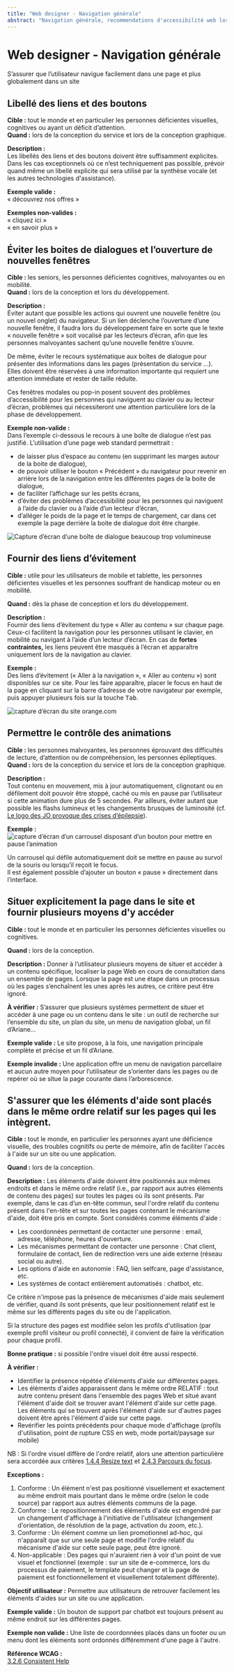 ```yaml
---
title: "Web designer - Navigation générale"
abstract: "Navigation générale, recommendations d'accessibilité web lors de la conception"
---
```


# Web designer - Navigation générale

<p class="lead">S’assurer que l’utilisateur navigue facilement dans une page et plus globalement dans un site</p>



## Libellé des liens et des boutons

**Cible&nbsp;:** tout le monde et en particulier les personnes déficientes visuelles, cognitives ou ayant un déficit d’attention.  
**Quand&nbsp;:** lors de la conception du service et lors de la conception graphique.

**Description&nbsp;:**  
Les libellés des liens et des boutons doivent être suffisamment explicites.
Dans les cas exceptionnels où ce n’est techniquement pas possible, prévoir quand même un libellé explicite qui sera utilisé par la synthèse vocale (et les autres technologies d'assistance).

**Exemple valide&nbsp;:**  
«&nbsp;découvrez nos offres&nbsp;»
 
**Exemples non-valides&nbsp;:**  
«&nbsp;cliquez ici&nbsp;»  
«&nbsp;en savoir plus&nbsp;»



## Éviter les boites de dialogues et l’ouverture de nouvelles fenêtres

**Cible&nbsp;:** les seniors, les personnes déficientes cognitives, malvoyantes ou en mobilité.  
**Quand&nbsp;:** lors de la conception et lors du développement.

**Description&nbsp;:**  
Éviter autant que possible les actions qui ouvrent une nouvelle fenêtre (ou un nouvel onglet) du navigateur. Si un lien déclenche l’ouverture d’une nouvelle fenêtre, il faudra lors du développement faire en sorte que le texte «&nbsp;nouvelle fenêtre&nbsp;» soit vocalisé par les lecteurs d’écran, afin que les personnes malvoyantes sachent qu’une nouvelle fenêtre s’ouvre.

De même, éviter le recours systématique aux boîtes de dialogue pour présenter des informations dans les pages (présentation du service …). Elles doivent être réservées à une information importante qui requiert une attention immédiate et rester de taille réduite.

Ces fenêtres modales ou pop-in posent souvent des problèmes d’accessibilité pour les personnes qui naviguent au clavier ou au lecteur d’écran, problèmes qui nécessiteront une attention particulière lors de la phase de développement.

**Exemple non-valide&nbsp;:**  
Dans l’exemple ci-dessous le recours à une boîte de dialogue n’est pas justifié. L’utilisation d’une page web standard permettrait&nbsp;:
- de laisser plus d’espace au contenu (en supprimant les marges autour de la boite de dialogue),
- de pouvoir utiliser le bouton «&nbsp;Précédent&nbsp;» du navigateur pour revenir en arrière lors de la navigation entre les différentes pages de la boite de dialogue,
- de faciliter l’affichage sur les petits écrans,
- d’éviter des problèmes d’accessibilité pour les personnes qui naviguent à l’aide du clavier ou à l’aide d’un lecteur d’écran,
- d’alléger le poids de la page et le temps de chargement, car dans cet exemple la page derrière la boite de dialogue doit être chargée.  

![Capture d’écran d’une boîte de dialogue beaucoup trop volumineuse](../../images/dialog.png)



## Fournir des liens d’évitement

**Cible&nbsp;:** utile pour les utilisateurs de mobile et tablette, les personnes déficientes visuelles et les personnes souffrant de handicap moteur ou en mobilité.  

**Quand&nbsp;:** dès la phase de conception et lors du développement.

**Description&nbsp;:**  
Fournir des liens d’évitement du type «&nbsp;Aller au contenu&nbsp;» sur chaque page. Ceux-ci facilitent la navigation pour les personnes utilisant le clavier, en mobilité ou navigant à l’aide d’un lecteur d’écran. En cas de **fortes contraintes,** les liens peuvent être masqués à l’écran et apparaître uniquement lors de la navigation au clavier.

**Exemple&nbsp;:**  
Des liens d’évitement («&nbsp;Aller à la navigation&nbsp;», «&nbsp;Aller au contenu&nbsp;») sont disponibles sur ce site.
Pour les faire apparaître, placer le focus en haut de la page en cliquant sur la barre d’adresse de votre navigateur par exemple, puis appuyer plusieurs fois sur la touche <kbd>Tab</kbd>.

![capture d’écran du site orange.com](../../images/skiplink.png)



## Permettre le contrôle des animations
  
**Cible&nbsp;:** les personnes malvoyantes, les personnes éprouvant des difficultés de lecture, d’attention ou de compréhension, les personnes épileptiques.  
**Quand&nbsp;:** lors de la conception du service et lors de la conception graphique.

**Description&nbsp;:**  
Tout contenu en mouvement, mis à jour automatiquement, clignotant ou en défilement doit pouvoir être stoppé, caché ou mis en pause par l’utilisateur si cette animation dure plus de 5 secondes. 
Par ailleurs, éviter autant que possible les flashs lumineux et les changements brusques de luminosité (cf. [Le logo des JO provoque des crises d’épilepsie](http://www.leparisien.fr/societe/le-logo-des-jo-provoque-des-crises-d-epilepsie-09-06-2007-2008107333.php)).

**Exemple&nbsp;:**  
![capture d’écran d’un carrousel disposant d’un bouton pour mettre en pause l’animation](../../images/carrousel.png)  

Un carrousel qui défile automatiquement doit se mettre en pause au survol de la souris ou lorsqu’il reçoit le focus.  
Il est également possible d’ajouter un bouton «&nbsp;pause&nbsp;» directement dans l’interface.



## Situer explicitement la page dans le site et fournir plusieurs moyens d'y accéder

**Cible&nbsp;:** tout le monde et en particulier les personnes déficientes visuelles ou cognitives.

**Quand&nbsp;:** lors de la conception.

**Description&nbsp;:**
Donner à l’utilisateur plusieurs moyens de situer et accéder à un contenu spécifique, localiser la page Web en cours de consultation dans un ensemble de pages. Lorsque la page est une étape dans un processus où les pages s’enchaînent les unes après les autres, ce critère peut être ignoré.

**À vérifier&nbsp;:**
S’assurer que plusieurs systèmes permettent de situer et accéder à une page ou un contenu dans le site&nbsp;: un outil de recherche sur l’ensemble du site, un plan du site, un menu de navigation global, un fil d’Ariane…

**Exemple valide&nbsp;:**
Le site propose, à la fois, une navigation principale complète et précise et un fil d’Ariane.

**Exemple invalide&nbsp;:**
Une application offre un menu de navigation parcellaire et aucun autre moyen pour  l’utilisateur de s’orienter dans les pages ou de repérer où se situe la page courante dans l’arborescence.


## S'assurer que les éléments d'aide sont placés dans le même ordre relatif sur les pages qui les intègrent.

**Cible :** tout le monde, en particulier les personnes ayant une déficience visuelle, des troubles cognitifs ou perte de mémoire, afin de faciliter l'accès à l'aide sur un site ou une application.

**Quand :** lors de la conception.

**Description :** 
Les éléments d'aide doivent être positionnés aux mêmes endroits et dans le même ordre relatif (i.e., par rapport aux autres éléments de contenu des pages) sur toutes les pages où ils sont présents.
Par exemple, dans le cas d’un en-tête commun, seul l'ordre relatif du contenu présent dans l'en-tête et sur toutes les pages contenant le mécanisme d'aide, doit être pris en compte. 
Sont considérés comme éléments d'aide : 
- Les coordonnées permettant de contacter une personne : email, adresse, téléphone, heures d'ouverture.
- Les mécanismes permettant de contacter une personne :  Chat client, formulaire de contact, lien de redirection vers une aide externe (réseau social ou autre).
- Les options d'aide en autonomie : FAQ, lien selfcare, page d'assistance, etc.
- Les systèmes de contact entièrement automatisés : chatbot, etc.
    
Ce critère n'impose pas la présence de mécanismes d'aide mais seulement de vérifier, quand ils sont présents, que leur positionnement relatif est le même sur les différents pages du site ou de l'application.

Si la structure des pages est modifiée selon les profils d'utilisation (par exemple profil visiteur ou profil connecté), il convient de faire la vérification pour chaque profil.

**Bonne pratique :** si possible l'ordre visuel doit être aussi respecté. 

**À vérifier :**
- Identifier la présence répétée d'éléments d'aide sur différentes pages.
- Les éléments d'aides apparaissent dans le même ordre RELATIF : tout autre contenu présent dans l'ensemble des pages Web et situé avant l'élément d'aide doit se trouver avant l'élément d'aide sur cette page. Les éléments qui se trouvent après l'élément d'aide sur d'autres pages doivent être après l'élément d'aide sur cette page.
- Revérifier les points précédents pour chaque mode d'affichage (profils d'utilisation, point de rupture CSS en web,  mode portait/paysage sur mobile)

NB : Si l'ordre visuel diffère de l'ordre relatif, alors une attention particulière sera accordée aux critères <a href="https://a11y-guidelines.orange.com/fr/web/developper/mise-en-page/#assurer-un-ordre-de-lecture-du-contenu-comprehensible">1.4.4 Resize text</a> et <a href=https://a11y-guidelines.orange.com/fr/web/developper/navigation-clavier/#rendre-le-parcours-du-focus-sequentiel-et-logique-sans-piege-clavier >2.4.3 Parcours du focus</a>.

**Exceptions :**
1. Conforme : Un élément n'est pas positionné visuellement et exactement au même endroit mais pourtant dans le même ordre (selon le code source) par rapport aux autres éléments communs de la page.
2. Conforme : Le repositionnement des éléments d'aide est engendré par un changement d'affichage à l'initiative de l'utilisateur (changement d'orientation, de résolution de la page, activation du zoom, etc.).
3. Conforme : Un élément comme un lien promotionnel ad-hoc, qui n'apparaît que sur une seule page et modifie l'ordre relatif du mécanisme d'aide sur cette seule page, peut être ignoré.
4. Non-applicable : Des pages qui n'auraient rien à voir d'un point de vue visuel et fonctionnel (exemple : sur un site de e-commerce, lors du processus de paiement, le template peut changer et la page de paiement est fonctionnellement et visuellement totalement différente).

**Objectif utilisateur :**
Permettre aux utilisateurs de retrouver facilement les éléments d'aides sur un site ou une application.
 
**Exemple valide :**
Un bouton de support par chatbot est toujours présent au même endroit sur les différentes pages.

**Exemple non valide :**
Une liste de coordonnées placés dans un footer ou un menu dont les éléments sont ordonnés différemment d'une page à l'autre.

**Référence <abbr>WCAG</abbr> :**  
<a lang="en" href=https://www.w3.org/WAI/WCAG22/Understanding/consistent-help.html>3.2.6 Consistent Help</a>
 